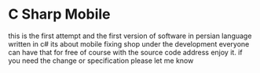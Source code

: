 # C Sharp Mobile
this is the first attempt and the first version of software in persian language written in c# its about mobile fixing shop under the development 
everyone can have that for free of course with the source code address enjoy it.
if you need the change or specification please let me know
